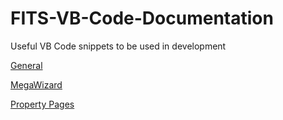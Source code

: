 # FITS-VB-Code-Documentation
Useful VB Code snippets to be used in development 



[General](/Code%20Folder/General.md)

[MegaWizard](/Code%20Folder/MegaWizard.md)

[Property Pages](/Code%20Folder/Propert%20Pages.md)




















